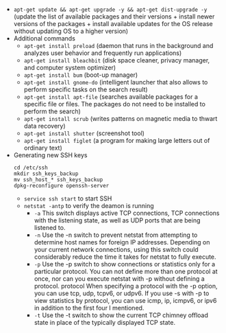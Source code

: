 - ```apt-get update && apt-get upgrade -y && apt-get dist-upgrade -y```
(update the list of available packages and their versions + install newer versions of the packages + install available updates for the OS release without updating OS to a higher version)
- Additional commands
  - ```apt-get install preload``` (daemon that runs in the background and analyzes user behavior and frequently run applications)
  - ```apt-get install bleachbit``` (disk space cleaner, privacy manager, and computer system optimizer)
  - ```apt-get install bum``` (boot-up manager)
  - ```apt-get install gnome-do``` (intelligent launcher that also allows to perform specific tasks on the search result)
  - ```apt-get install apt-file``` (searches available packages for a specific file or files. The packages do not need to be installed to perform the search)
  - ```apt-get install scrub``` (writes patterns on magnetic media to thwart data recovery)
  - ```apt-get install shutter``` (screenshot tool)
  - ```apt-get install figlet``` (a program for making large letters out of ordinary text)
- Generating new SSH keys
  ```
  cd /etc/ssh
  mkdir ssh_keys_backup
  mv ssh_host_* ssh_keys_backup
  dpkg-reconfigure openssh-server
  ```
  - ```service ssh start``` to start SSH
  - ```netstat -antp``` to verify the deamon is running
    - `-a`	This switch displays active TCP connections, TCP connections with the listening state, as well as UDP ports that are being listened to.
    - `-n`	Use the -n switch to prevent netstat from attempting to determine host names for foreign IP addresses. Depending on your current network connections, using this switch could considerably reduce the time it takes for netstat to fully execute.
    - `-p`	Use the -p switch to show connections or statistics only for a particular protocol. You can not define more than one protocol at once, nor can you execute netstat with -p without defining a protocol.
    protocol 	When specifying a protocol with the -p option, you can use tcp, udp, tcpv6, or udpv6. If you use -s with -p to view statistics by protocol, you can use icmp, ip, icmpv6, or ipv6 in addition to the first four I mentioned.
    - `-t`	Use the -t switch to show the current TCP chimney offload state in place of the typically displayed TCP state.

